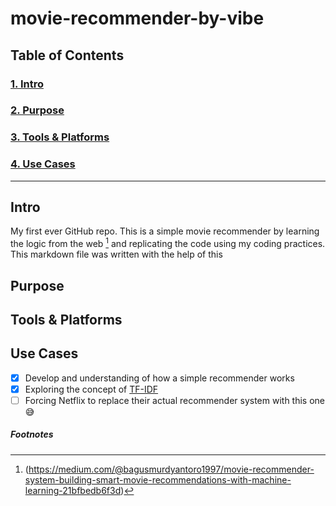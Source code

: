 # movie-recommender-by-vibe
## Table of Contents
### [1. Intro](#intro)
### [2. Purpose](#purpose)
### [3. Tools & Platforms](#Tools-&-Platforms-Used)
### [4. Use Cases](#Use-Cases)
---

## Intro

My first ever GitHub repo. This is a simple movie recommender by learning the logic from the web [^1] and replicating the code using my coding practices. This markdown file was written with the help of this

## Purpose

## Tools & Platforms


## Use Cases
- [x] Develop and understanding of how a simple recommender works
- [x] Exploring the concept of [TF-IDF](#purpose)
- [ ] Forcing Netflix to replace their actual recommender system with this one 😅

##### Footnotes
[^1]: (https://medium.com/@bagusmurdyantoro1997/movie-recommender-system-building-smart-movie-recommendations-with-machine-learning-21bfbedb6f3d)